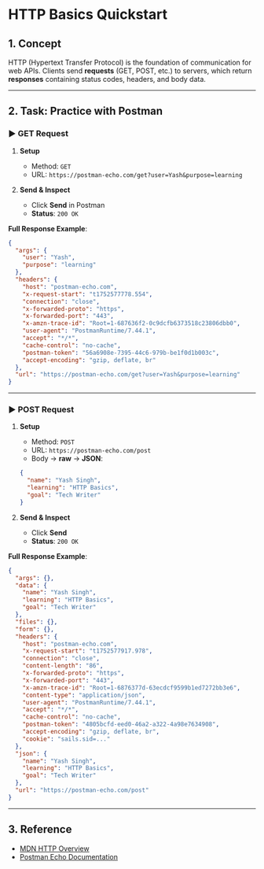 # HTTP Basics Quickstart

## 1. Concept

HTTP (Hypertext Transfer Protocol) is the foundation of communication for web APIs. Clients send **requests** (GET, POST, etc.) to servers, which return **responses** containing status codes, headers, and body data.

---

## 2. Task: Practice with Postman

### ▶️ GET Request

1. **Setup**

   * Method: `GET`
   * URL: `https://postman-echo.com/get?user=Yash&purpose=learning`

2. **Send & Inspect**

   * Click **Send** in Postman
   * **Status**: `200 OK`

**Full Response Example**:

```json
{
  "args": {
    "user": "Yash",
    "purpose": "learning"
  },
  "headers": {
    "host": "postman-echo.com",
    "x-request-start": "t1752577778.554",
    "connection": "close",
    "x-forwarded-proto": "https",
    "x-forwarded-port": "443",
    "x-amzn-trace-id": "Root=1-687636f2-0c9dcfb6373518c23806dbb0",
    "user-agent": "PostmanRuntime/7.44.1",
    "accept": "*/*",
    "cache-control": "no-cache",
    "postman-token": "56a6908e-7395-44c6-979b-be1f0d1b003c",
    "accept-encoding": "gzip, deflate, br"
  },
  "url": "https://postman-echo.com/get?user=Yash&purpose=learning"
}
```

---

### ▶️ POST Request

1. **Setup**

   * Method: `POST`
   * URL: `https://postman-echo.com/post`
   * Body → **raw** → **JSON**:

   ```json
   {
     "name": "Yash Singh",
     "learning": "HTTP Basics",
     "goal": "Tech Writer"
   }
   ```

2. **Send & Inspect**

   * Click **Send**
   * **Status**: `200 OK`

**Full Response Example**:

```json
{
  "args": {},
  "data": {
    "name": "Yash Singh",
    "learning": "HTTP Basics",
    "goal": "Tech Writer"
  },
  "files": {},
  "form": {},
  "headers": {
    "host": "postman-echo.com",
    "x-request-start": "t1752577917.978",
    "connection": "close",
    "content-length": "86",
    "x-forwarded-proto": "https",
    "x-forwarded-port": "443",
    "x-amzn-trace-id": "Root=1-6876377d-63ecdcf9599b1ed7272bb3e6",
    "content-type": "application/json",
    "user-agent": "PostmanRuntime/7.44.1",
    "accept": "*/*",
    "cache-control": "no-cache",
    "postman-token": "4805bcfd-eed0-46a2-a322-4a98e7634908",
    "accept-encoding": "gzip, deflate, br",
    "cookie": "sails.sid=..."
  },
  "json": {
    "name": "Yash Singh",
    "learning": "HTTP Basics",
    "goal": "Tech Writer"
  },
  "url": "https://postman-echo.com/post"
}
```

---

## 3. Reference

* [MDN HTTP Overview](https://developer.mozilla.org/en-US/docs/Web/HTTP/Overview)
* [Postman Echo Documentation](https://docs.postman-echo.com/)